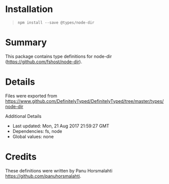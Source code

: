 # Installation
> `npm install --save @types/node-dir`

# Summary
This package contains type definitions for node-dir (https://github.com/fshost/node-dir).

# Details
Files were exported from https://www.github.com/DefinitelyTyped/DefinitelyTyped/tree/master/types/node-dir

Additional Details
 * Last updated: Mon, 21 Aug 2017 21:59:27 GMT
 * Dependencies: fs, node
 * Global values: none

# Credits
These definitions were written by Panu Horsmalahti <https://github.com/panuhorsmalahti>.
